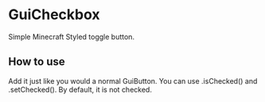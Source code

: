 # GuiCheckbox
Simple Minecraft Styled toggle button.

## How to use
Add it just like you would a normal GuiButton. You can use .isChecked() and .setChecked(). By default, it is not checked.
